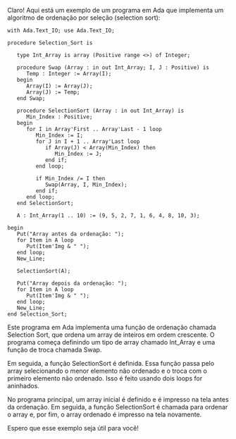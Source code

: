Claro! Aqui está um exemplo de um programa em Ada que implementa um algoritmo de ordenação por seleção (selection sort):

```
with Ada.Text_IO; use Ada.Text_IO;

procedure Selection_Sort is

   type Int_Array is array (Positive range <>) of Integer;

   procedure Swap (Array : in out Int_Array; I, J : Positive) is
      Temp : Integer := Array(I);
   begin
      Array(I) := Array(J);
      Array(J) := Temp;
   end Swap;

   procedure SelectionSort (Array : in out Int_Array) is
      Min_Index : Positive;
   begin
      for I in Array'First .. Array'Last - 1 loop
         Min_Index := I;
         for J in I + 1 .. Array'Last loop
            if Array(J) < Array(Min_Index) then
               Min_Index := J;
            end if;
         end loop;

         if Min_Index /= I then
            Swap(Array, I, Min_Index);
         end if;
      end loop;
   end SelectionSort;

   A : Int_Array(1 .. 10) := (9, 5, 2, 7, 1, 6, 4, 8, 10, 3);

begin
   Put("Array antes da ordenação: ");
   for Item in A loop
      Put(Item'Img & " ");
   end loop;
   New_Line;

   SelectionSort(A);

   Put("Array depois da ordenação: ");
   for Item in A loop
      Put(Item'Img & " ");
   end loop;
   New_Line;
end Selection_Sort;
```

Este programa em Ada implementa uma função de ordenação chamada Selection Sort, que ordena um array de inteiros em ordem crescente. O programa começa definindo um tipo de array chamado Int_Array e uma função de troca chamada Swap.

Em seguida, a função SelectionSort é definida. Essa função passa pelo array selecionando o menor elemento não ordenado e o troca com o primeiro elemento não ordenado. Isso é feito usando dois loops for aninhados.

No programa principal, um array inicial é definido e é impresso na tela antes da ordenação. Em seguida, a função SelectionSort é chamada para ordenar o array e, por fim, o array ordenado é impresso na tela novamente.

Espero que esse exemplo seja útil para você!